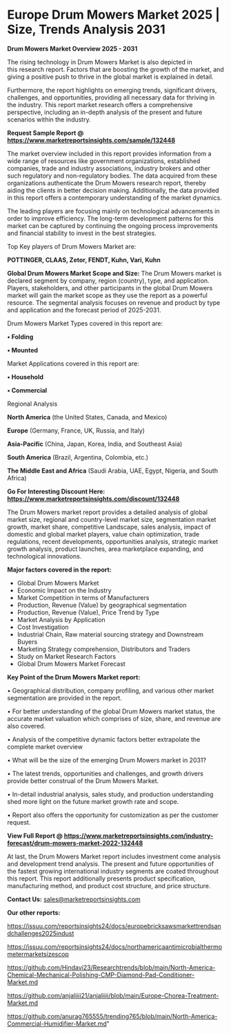  # Europe Drum Mowers Market 2025 | Size, Trends Analysis 2031

<Strong> Drum Mowers Market Overview 2025 - 2031</strong>

The rising technology in Drum Mowers Market is also depicted in this research report. Factors that are boosting the growth of the market, and giving a positive push to thrive in the global market is explained in detail.

Furthermore, the report highlights on emerging trends, significant drivers, challenges, and opportunities, providing all necessary data for thriving in the industry. This report market research offers a comprehensive perspective, including an in-depth analysis of the present and future scenarios within the industry.

<strong>Request Sample Report @ <a href=https://www.marketreportsinsights.com/sample/132448>https://www.marketreportsinsights.com/sample/132448</a></strong>

The market overview included in this report provides information from a wide range of resources like government organizations, established companies, trade and industry associations, industry brokers and other such regulatory and non-regulatory bodies. The data acquired from these organizations authenticate the Drum Mowers research report, thereby aiding the clients in better decision making. Additionally, the data provided in this report offers a contemporary understanding of the market dynamics.

The leading players are focusing mainly on technological advancements in order to improve efficiency. The long-term development patterns for this market can be captured by continuing the ongoing process improvements and financial stability to invest in the best strategies.

Top Key players of Drum Mowers Market are:

<strong>POTTINGER, CLAAS, Zetor, FENDT, Kuhn, Vari, Kuhn</strong>

<strong><b>Global Drum Mowers Market Scope and Size:</b></strong>
The Drum Mowers market is declared segment by company, region (country), type, and application. Players, stakeholders, and other participants in the global Drum Mowers market will gain the market scope as they use the report as a powerful resource. The segmental analysis focuses on revenue and product by type and application and the forecast period of 2025-2031.

Drum Mowers Market Types covered in this report are:

<strong>• Folding

• Mounted</strong>

Market Applications covered in this report are:

<strong>• Household

• Commercial</strong> 

Regional Analysis

<strong>North America</strong> (the United States, Canada, and Mexico)

<strong>Europe</strong> (Germany, France, UK, Russia, and Italy)

<strong>Asia-Pacific</strong> (China, Japan, Korea, India, and Southeast Asia)

<strong>South America</strong> (Brazil, Argentina, Colombia, etc.)

<strong>The Middle East and Africa</strong> (Saudi Arabia, UAE, Egypt, Nigeria, and South Africa)

<strong>Go For Interesting Discount Here: <a href=https://www.marketreportsinsights.com/discount/132448>https://www.marketreportsinsights.com/discount/132448</a></strong>

The Drum Mowers market report provides a detailed analysis of global market size, regional and country-level market size, segmentation market growth, market share, competitive Landscape, sales analysis, impact of domestic and global market players, value chain optimization, trade regulations, recent developments, opportunities analysis, strategic market growth analysis, product launches, area marketplace expanding, and technological innovations.

<strong><b>Major factors covered in the report:</b></strong>
<ul>
  <li>Global Drum Mowers Market </li>
  <li>Economic Impact on the Industry</li>
  <li>Market Competition in terms of Manufacturers</li>
  <li>Production, Revenue (Value) by geographical segmentation</li>
  <li>Production, Revenue (Value), Price Trend by Type</li>
  <li>Market Analysis by Application</li>
  <li>Cost Investigation</li>
  <li>Industrial Chain, Raw material sourcing strategy and Downstream Buyers</li>
  <li>Marketing Strategy comprehension, Distributors and Traders</li>
  <li>Study on Market Research Factors</li>
  <li>Global Drum Mowers Market Forecast</li>
</ul>

<strong><b>Key Point of the Drum Mowers Market report:</b></strong>

• Geographical distribution, company profiling, and various other market segmentation are provided in the report.

• For better understanding of the global Drum Mowers market status, the accurate market valuation which comprises of size, share, and revenue are also covered.

• Analysis of the competitive dynamic factors better extrapolate the complete market overview

• What will be the size of the emerging Drum Mowers market in 2031?

• The latest trends, opportunities and challenges, and growth drivers provide better construal of the Drum Mowers Market.

• In-detail industrial analysis, sales study, and production understanding shed more light on the future market growth rate and scope.

• Report also offers the opportunity for customization as per the customer request.

<strong><b>View Full Report @ <a href=https://www.marketreportsinsights.com/industry-forecast/drum-mowers-market-2022-132448>https://www.marketreportsinsights.com/industry-forecast/drum-mowers-market-2022-132448</a></b></strong>


At last, the Drum Mowers Market report includes investment come analysis and development trend analysis. The present and future opportunities of the fastest growing international industry segments are coated throughout this report. This report additionally presents product specification, manufacturing method, and product cost structure, and price structure.

<strong>Contact Us:</strong>
sales@marketreportsinsights.com

<strong>Our other reports:</strong>

<a href=https://issuu.com/reportsinsights24/docs/europebricksawsmarkettrendsandchallenges2025indust>https://issuu.com/reportsinsights24/docs/europebricksawsmarkettrendsandchallenges2025indust</a>

<a href=https://issuu.com/reportsinsights24/docs/northamericaantimicrobialthermometermarketsizescop>https://issuu.com/reportsinsights24/docs/northamericaantimicrobialthermometermarketsizescop</a>

<a href=https://github.com/Hindavi23/Researchtrends/blob/main/North-America-Chemical-Mechanical-Polishing-CMP-Diamond-Pad-Conditioner-Market.md>https://github.com/Hindavi23/Researchtrends/blob/main/North-America-Chemical-Mechanical-Polishing-CMP-Diamond-Pad-Conditioner-Market.md</a>

<a href=https://github.com/anjaliiii21/anjaliiii/blob/main/Europe-Chorea-Treatment-Market.md>https://github.com/anjaliiii21/anjaliiii/blob/main/Europe-Chorea-Treatment-Market.md</a>

<a href=https://github.com/anurag765555/trending765/blob/main/North-America-Commercial-Humidifier-Market.md>https://github.com/anurag765555/trending765/blob/main/North-America-Commercial-Humidifier-Market.md</a>"
